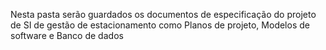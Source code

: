 Nesta pasta serão guardados os documentos de especificação do projeto de SI de gestão de estacionamento como Planos de projeto, Modelos de software e Banco de dados
